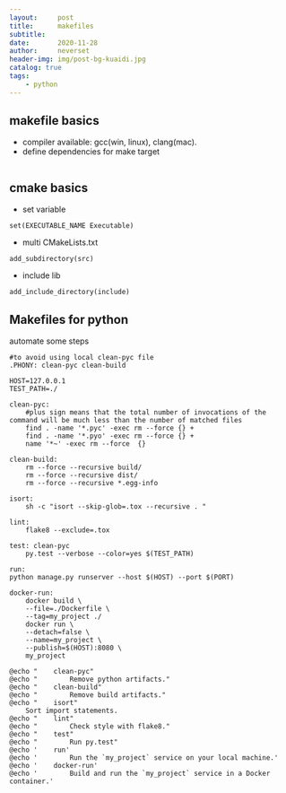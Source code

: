 ```yaml
---
layout:     post
title:      makefiles
subtitle:   
date:       2020-11-28
author:     neverset
header-img: img/post-bg-kuaidi.jpg
catalog: true
tags:
    - python
---
```


## makefile basics
* compiler available: gcc(win, linux), clang(mac).
* define dependencies for make target 
```target: dependency
```
## cmake basics
* set variable
```
set(EXECUTABLE_NAME Executable)
```
* multi CMakeLists.txt
```
add_subdirectory(src)
```
* include lib
```
add_include_directory(include)
```



## Makefiles for python
automate some steps

    #to avoid using local clean-pyc file
    .PHONY: clean-pyc clean-build
    
    HOST=127.0.0.1
    TEST_PATH=./

    clean-pyc:
        #plus sign means that the total number of invocations of the command will be much less than the number of matched files
        find . -name '*.pyc' -exec rm --force {} +
        find . -name '*.pyo' -exec rm --force {} +
        name '*~' -exec rm --force  {}

    clean-build:
        rm --force --recursive build/
        rm --force --recursive dist/
        rm --force --recursive *.egg-info

    isort:
        sh -c "isort --skip-glob=.tox --recursive . "

    lint:
        flake8 --exclude=.tox

    test: clean-pyc
        py.test --verbose --color=yes $(TEST_PATH)

    run:
    python manage.py runserver --host $(HOST) --port $(PORT)

    docker-run:
        docker build \
        --file=./Dockerfile \
        --tag=my_project ./
        docker run \
        --detach=false \
        --name=my_project \
        --publish=$(HOST):8080 \
        my_project
    
    @echo "    clean-pyc"
    @echo "        Remove python artifacts."
    @echo "    clean-build"
    @echo "        Remove build artifacts."
    @echo "    isort"
        Sort import statements.
    @echo "    lint"
    @echo "        Check style with flake8."
    @echo "    test"
    @echo "        Run py.test"
    @echo '    run'
    @echo '        Run the `my_project` service on your local machine.'
    @echo '    docker-run'
    @echo '        Build and run the `my_project` service in a Docker container.'